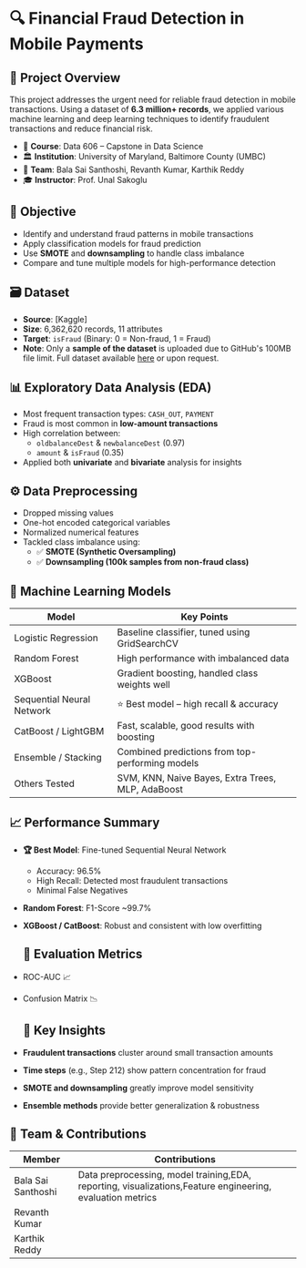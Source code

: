 # 🔍 Financial Fraud Detection in Mobile Payments

## 🧠 Project Overview
This project addresses the urgent need for reliable fraud detection in mobile transactions. Using a dataset of **6.3 million+ records**, we applied various machine learning and deep learning techniques to identify fraudulent transactions and reduce financial risk.

- 📌 **Course**: Data 606 – Capstone in Data Science  
- 🏛️ **Institution**: University of Maryland, Baltimore County (UMBC)  
- 👥 **Team**: Bala Sai Santhoshi, Revanth Kumar, Karthik Reddy  
- 🎓 **Instructor**: Prof. Unal Sakoglu  

## 🎯 Objective

- Identify and understand fraud patterns in mobile transactions  
- Apply classification models for fraud prediction  
- Use **SMOTE** and **downsampling** to handle class imbalance  
- Compare and tune multiple models for high-performance detection 

## 🗃️ Dataset

- **Source**: [Kaggle]
- **Size**: 6,362,620 records, 11 attributes  
- **Target**: `isFraud` (Binary: 0 = Non-fraud, 1 = Fraud)  
- **Note**: Only a **sample of the dataset** is uploaded due to GitHub's 100MB file limit. Full dataset available [here](#) or upon request.

## 📊 Exploratory Data Analysis (EDA)

- Most frequent transaction types: `CASH_OUT`, `PAYMENT`
- Fraud is most common in **low-amount transactions**
- High correlation between:
  - `oldbalanceDest` & `newbalanceDest` (0.97)
  - `amount` & `isFraud` (0.35)
- Applied both **univariate** and **bivariate** analysis for insights

## ⚙️ Data Preprocessing

- Dropped missing values  
- One-hot encoded categorical variables  
- Normalized numerical features  
- Tackled class imbalance using:
  - ✅ **SMOTE (Synthetic Oversampling)**
  - ✅ **Downsampling (100k samples from non-fraud class)**
 
## 🤖 Machine Learning Models

| Model                      | Key Points                                              |
|---------------------------|----------------------------------------------------------|
| Logistic Regression        | Baseline classifier, tuned using GridSearchCV           |
| Random Forest              | High performance with imbalanced data                   |
| XGBoost                    | Gradient boosting, handled class weights well           |
| Sequential Neural Network  | ⭐ Best model – high recall & accuracy                   |
| CatBoost / LightGBM        | Fast, scalable, good results with boosting              |
| Ensemble / Stacking        | Combined predictions from top-performing models         |
| Others Tested              | SVM, KNN, Naive Bayes, Extra Trees, MLP, AdaBoost    

## 📈 Performance Summary

- **🏆 Best Model**: Fine-tuned Sequential Neural Network
  - Accuracy: 96.5%
  - High Recall: Detected most fraudulent transactions
  - Minimal False Negatives
- **Random Forest**: F1-Score ~99.7%
- **XGBoost / CatBoost**: Robust and consistent with low overfitting

  ## 🧪 Evaluation Metrics
  
- ROC-AUC 📈  
- Confusion Matrix 📉

  ## 🔮 Key Insights

- **Fraudulent transactions** cluster around small transaction amounts
- **Time steps** (e.g., Step 212) show pattern concentration for fraud
- **SMOTE and downsampling** greatly improve model sensitivity
- **Ensemble methods** provide better generalization & robustness

## 👥 Team & Contributions

| Member               | Contributions                                 |
|----------------------|-----------------------------------------------|
| Bala Sai Santhoshi   | Data preprocessing, model training,EDA, reporting, visualizations,Feature engineering, evaluation metrics  |
| Revanth Kumar        
| Karthik Reddy        

